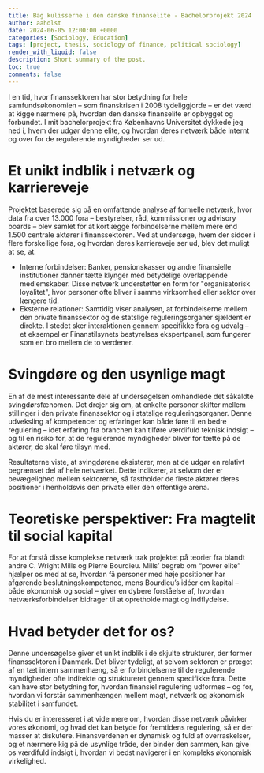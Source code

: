 ```yaml
---
title: Bag kulisserne i den danske finanselite - Bachelorprojekt 2024
author: aaholst
date: 2024-06-05 12:00:00 +0000
categories: [Sociology, Education]
tags: [project, thesis, sociology of finance, political sociology]
render_with_liquid: false
description: Short summary of the post.
toc: true
comments: false
---
```


I en tid, hvor finanssektoren har stor betydning for hele samfundsøkonomien – som finanskrisen i 2008 tydeliggjorde – er det værd at kigge nærmere på, hvordan den danske finanselite er opbygget og forbundet. I mit bachelorprojekt fra Københavns Universitet dykkede jeg ned i, hvem der udgør denne elite, og hvordan deres netværk både internt og over for de regulerende myndigheder ser ud.

# Et unikt indblik i netværk og karriereveje
Projektet baserede sig på en omfattende analyse af formelle netværk, hvor data fra over 13.000 fora – bestyrelser, råd, kommissioner og advisory boards – blev samlet for at kortlægge forbindelserne mellem mere end 1.500 centrale aktører i finanssektoren. Ved at undersøge, hvem der sidder i flere forskellige fora, og hvordan deres karriereveje ser ud, blev det muligt at se, at:

- Interne forbindelser: Banker, pensionskasser og andre finansielle institutioner danner tætte klynger med betydelige overlappende medlemskaber. Disse netværk understøtter en form for "organisatorisk loyalitet", hvor personer ofte bliver i samme virksomhed eller sektor over længere tid.
- Eksterne relationer: Samtidig viser analysen, at forbindelserne mellem den private finanssektor og de statslige reguleringsorganer sjældent er direkte. I stedet sker interaktionen gennem specifikke fora og udvalg – et eksempel er Finanstilsynets bestyrelses ekspertpanel, som fungerer som en bro mellem de to verdener.

# Svingdøre og den usynlige magt
En af de mest interessante dele af undersøgelsen omhandlede det såkaldte svingdørsfænomen. Det drejer sig om, at enkelte personer skifter mellem stillinger i den private finanssektor og i statslige reguleringsorganer. Denne udveksling af kompetencer og erfaringer kan både føre til en bedre regulering – idet erfaring fra branchen kan tilføre værdifuld teknisk indsigt – og til en risiko for, at de regulerende myndigheder bliver for tætte på de aktører, de skal føre tilsyn med.

Resultaterne viste, at svingdørene eksisterer, men at de udgør en relativt begrænset del af hele netværket. Dette indikerer, at selvom der er bevægelighed mellem sektorerne, så fastholder de fleste aktører deres positioner i henholdsvis den private eller den offentlige arena.

# Teoretiske perspektiver: Fra magtelit til social kapital
For at forstå disse komplekse netværk trak projektet på teorier fra blandt andre C. Wright Mills og Pierre Bourdieu. Mills’ begreb om “power elite” hjælper os med at se, hvordan få personer med høje positioner har afgørende beslutningskompetence, mens Bourdieu’s idéer om kapital – både økonomisk og social – giver en dybere forståelse af, hvordan netværksforbindelser bidrager til at opretholde magt og indflydelse.

# Hvad betyder det for os?
Denne undersøgelse giver et unikt indblik i de skjulte strukturer, der former finanssektoren i Danmark. Det bliver tydeligt, at selvom sektoren er præget af en tæt intern sammenhæng, så er forbindelserne til de regulerende myndigheder ofte indirekte og struktureret gennem specifikke fora. Dette kan have stor betydning for, hvordan finansiel regulering udformes – og for, hvordan vi forstår sammenhængen mellem magt, netværk og økonomisk stabilitet i samfundet.

Hvis du er interesseret i at vide mere om, hvordan disse netværk påvirker vores økonomi, og hvad det kan betyde for fremtidens regulering, så er der masser at diskutere. Finansverdenen er dynamisk og fuld af overraskelser, og et nærmere kig på de usynlige tråde, der binder den sammen, kan give os værdifuld indsigt i, hvordan vi bedst navigerer i en kompleks økonomisk virkelighed.

